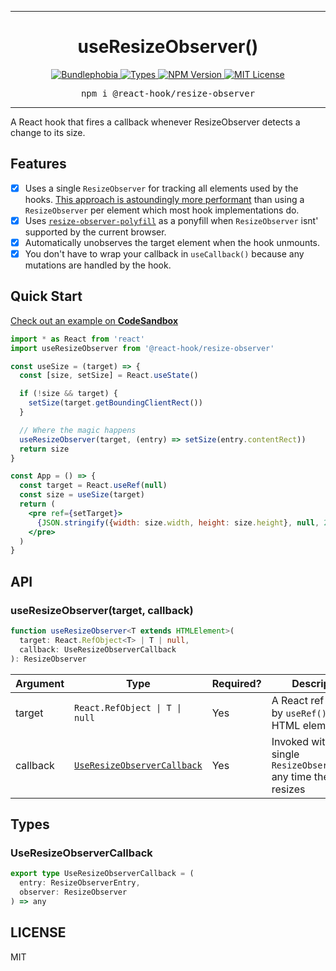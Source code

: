<hr>
<div align="center">
  <h1 align="center">
    useResizeObserver()
  </h1>
</div>

<p align="center">
  <a href="https://bundlephobia.com/result?p=@react-hook/resize-observer">
    <img alt="Bundlephobia" src="https://img.shields.io/bundlephobia/minzip/@react-hook/resize-observer?style=for-the-badge&labelColor=24292e">
  </a>
  <a aria-label="Types" href="https://www.npmjs.com/package/@react-hook/resize-observer">
    <img alt="Types" src="https://img.shields.io/npm/types/@react-hook/resize-observer?style=for-the-badge&labelColor=24292e">
  </a>
  <!--
  <a aria-label="Code coverage report" href="https://codecov.io/gh/jaredLunde/react-hook">
    <img alt="Code coverage" src="https://img.shields.io/codecov/c/gh/jaredLunde/react-hook?style=for-the-badge&labelColor=24292e">
  </a>
  <a aria-label="Build status" href="https://travis-ci.com/jaredLunde/react-hook">
    <img alt="Build status" src="https://img.shields.io/travis/com/jaredLunde/react-hook?style=for-the-badge&labelColor=24292e">
  </a>
  -->
  <a aria-label="NPM version" href="https://www.npmjs.com/package/@react-hook/resize-observer">
    <img alt="NPM Version" src="https://img.shields.io/npm/v/@react-hook/resize-observer?style=for-the-badge&labelColor=24292e">
  </a>
  <a aria-label="License" href="https://jaredlunde.mit-license.org/">
    <img alt="MIT License" src="https://img.shields.io/npm/l/@react-hook/resize-observer?style=for-the-badge&labelColor=24292e">
  </a>
</p>

<pre align="center">npm i @react-hook/resize-observer</pre>
<hr>

A React hook that fires a callback whenever ResizeObserver detects a change to its size.

## Features

- [x] Uses a single `ResizeObserver` for tracking all elements used by the hooks.
      [This approach is astoundingly more performant](https://groups.google.com/a/chromium.org/forum/#!msg/blink-dev/z6ienONUb5A/F5-VcUZtBAAJ)
      than using a `ResizeObserver` per element which most hook implementations do.
- [x] Uses [`resize-observer-polyfill`](https://github.com/que-etc/resize-observer-polyfill) as a ponyfill when `ResizeObserver` isnt' supported
      by the current browser.
- [x] Automatically unobserves the target element when the hook unmounts.
- [x] You don't have to wrap your callback in `useCallback()` because any mutations
      are handled by the hook.

## Quick Start

[Check out an example on **CodeSandbox**](https://codesandbox.io/s/react-hookresize-observer-example-ft88x)

```jsx harmony
import * as React from 'react'
import useResizeObserver from '@react-hook/resize-observer'

const useSize = (target) => {
  const [size, setSize] = React.useState()

  if (!size && target) {
    setSize(target.getBoundingClientRect())
  }

  // Where the magic happens
  useResizeObserver(target, (entry) => setSize(entry.contentRect))
  return size
}

const App = () => {
  const target = React.useRef(null)
  const size = useSize(target)
  return (
    <pre ref={setTarget}>
      {JSON.stringify({width: size.width, height: size.height}, null, 2)}
    </pre>
  )
}
```

## API

### useResizeObserver(target, callback)

```ts
function useResizeObserver<T extends HTMLElement>(
  target: React.RefObject<T> | T | null,
  callback: UseResizeObserverCallback
): ResizeObserver
```

| Argument | Type                                                      | Required? | Description                                                               |
| -------- | --------------------------------------------------------- | --------- | ------------------------------------------------------------------------- |
| target   | <code>React.RefObject<T> &#124; T &#124; null</code>      | Yes       | A React ref created by `useRef()` or an HTML element                      |
| callback | [`UseResizeObserverCallback`](#useresizeobservercallback) | Yes       | Invoked with a single `ResizeObserverEntry` any time the `target` resizes |

## Types

### UseResizeObserverCallback

```ts
export type UseResizeObserverCallback = (
  entry: ResizeObserverEntry,
  observer: ResizeObserver
) => any
```

## LICENSE

MIT
